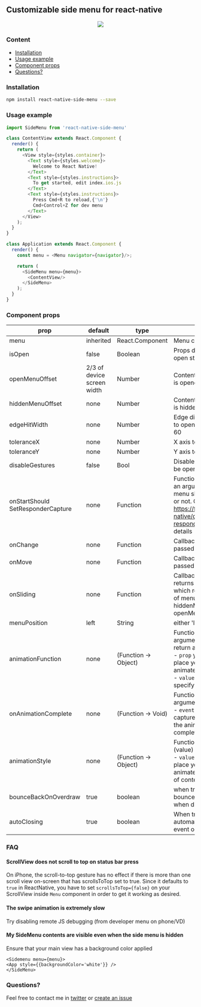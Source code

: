 ## Customizable side menu for react-native
<p align="center">
  <img src ="http://oi61.tinypic.com/2n9l2dz.jpg" />
</p>

### Content
- [Installation](#installation)
- [Usage example](#usage-example)
- [Component props](#component-props)
- [Questions?](#questions)

### Installation
```bash
npm install react-native-side-menu --save
```

### Usage example
```javascript
import SideMenu from 'react-native-side-menu'

class ContentView extends React.Component {
  render() {
    return (
      <View style={styles.container}>
        <Text style={styles.welcome}>
          Welcome to React Native!
        </Text>
        <Text style={styles.instructions}>
          To get started, edit index.ios.js
        </Text>
        <Text style={styles.instructions}>
          Press Cmd+R to reload,{'\n'}
          Cmd+Control+Z for dev menu
        </Text>
      </View>
    );
  }
}

class Application extends React.Component {
  render() {
    const menu = <Menu navigator={navigator}/>;

    return (
      <SideMenu menu={menu}>
        <ContentView/>
      </SideMenu>
    );
  }
}
```

### Component props

| prop | default | type | description |
| ---- | ---- | ----| ---- |
| menu | inherited | React.Component | Menu component |
| isOpen |false | Boolean | Props driven control over menu open state |
| openMenuOffset | 2/3 of device screen width | Number | Content view left margin if menu is opened |
| hiddenMenuOffset | none | Number | Content view left margin if menu is hidden |
| edgeHitWidth | none | Number | Edge distance on content view to open side menu, defaults to 60 |
| toleranceX | none | Number | X axis tolerance |
| toleranceY | none | Number | Y axis tolerance |
| disableGestures | false | Bool | Disable whether the menu can be opened with gestures or not |
| onStartShould <br /> SetResponderCapture | none | Function | Function that accepts event as an argument and specify if side-menu should react on the touch or not. Check https://facebook.github.io/react-native/docs/gesture-responder-system.html for more details |
| onChange | none | Function | Callback on menu open/close. Is passed isOpen as an argument |
| onMove | none | Function | Callback on menu move. Is passed left as an argument |
| onSliding | none | Function | Callback when menu is sliding. It returns a decimal from 0 to 1 which represents the percentage of menu offset between hiddenMenuOffset and openMenuOffset.|
| menuPosition | left | String | either 'left' or 'right' |
| animationFunction | none | (Function -> Object) | Function that accept 2 arguments (prop, value) and return an object: <br /> - `prop` you should use at the place you specify parameter to animate <br /> - `value` you should use to specify the final value of prop |
| onAnimationComplete | none | (Function -> Void) | Function that accept 1 optional argument (event): <br /> - `event` you should this to capture the animation event after the animation has successfully completed |
| animationStyle | none | (Function -> Object) | Function that accept 1 argument (value) and return an object: <br /> - `value` you should use at the place you need current value of animated parameter (left offset of content view) |
| bounceBackOnOverdraw | true | boolean | when true, content view will bounce back to openMenuOffset when dragged further |
| autoClosing | true | boolean | When true, menu close automatically as soon as an event occurs |

### FAQ

#### ScrollView does not scroll to top on status bar press

On iPhone, the scroll-to-top gesture has no effect if there is more than one scroll view on-screen that has scrollsToTop set to true. Since it defaults to `true` in ReactNative, you have to set `scrollsToTop={false}` on your ScrollView inside `Menu` component in order to get it working as desired.

#### The swipe animation is extremely slow

Try disabling remote JS debugging (from developer menu on phone/VD)

#### My SideMenu contents are visible even when the side menu is hidden

Ensure that your main view has a background color applied

```
<Sidemenu menu={menu}>
<App style={{backgroundColor='white'}} />
</SideMenu>
```
### Questions?
Feel free to contact me in [twitter](https://twitter.com/kureevalexey) or [create an issue](https://github.com/Kureev/react-native-side-menu/issues/new)
